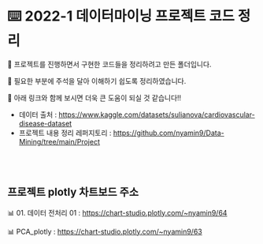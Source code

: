 # ⌨️ 2022-1 데이터마이닝 프로젝트 코드 정리  

📌 프로젝트를 진행하면서 구현한 코드들을 정리하려고 만든 폴더입니다.  

📌 필요한 부분에 주석을 달아 이해하기 쉽도록 정리하였습니다.  

📌 아래 링크와 함께 보시면 더욱 큰 도움이 되실 것 같습니다!!  
  - 데이터 출처 : https://www.kaggle.com/datasets/sulianova/cardiovascular-disease-dataset  
  - 프로젝트 내용 정리 레퍼지토리 : https://github.com/nyamin9/Data-Mining/tree/main/Project  
  
<br>  
<br>  

## 프로젝트 plotly 차트보드 주소  
  
📊 01. 데이터 전처리 01 : https://chart-studio.plotly.com/~nyamin9/64  

📊 PCA_plotly : https://chart-studio.plotly.com/~nyamin9/63  
  
<br>  

